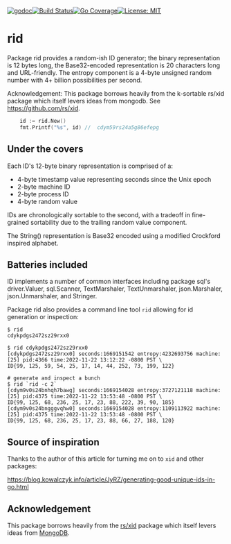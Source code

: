 [![godoc](http://img.shields.io/badge/godev-reference-blue.svg?style=flat)](https://pkg.go.dev/github.com/solutionroute/rid?tab=doc)[![Build Status](https://travis-ci.org/solutionroute/rid.svg?branch=master)](https://travis-ci.org/solutionroute/rid)[![Go Coverage](https://img.shields.io/badge/coverage-98.3%25-brightgreen.svg?style=flat)](http://gocover.io/github.com/solutionroute/rid)[![License: MIT](https://img.shields.io/badge/License-MIT-yellow.svg)](https://opensource.org/licenses/MIT)

# rid

Package rid provides a random-ish ID generator; the binary representation is 12
bytes long, the Base32-encoded representation is 20 characters long and
URL-friendly. The entropy component is a 4-byte unsigned random number with 4+
billion possibilities per second.

Acknowledgement: This package borrows heavily from the k-sortable rs/xid
package which itself levers ideas from mongodb. See https://github.com/rs/xid.


```go
    id := rid.New()
    fmt.Printf("%s", id) //  cdym59rs24a5g86efepg
```

## Under the covers

Each ID's 12-byte binary representation is comprised of a:

- 4-byte timestamp value representing seconds since the Unix epoch
- 2-byte machine ID
- 2-byte process ID
- 4-byte random value

IDs are chronologically sortable to the second, with a tradeoff in fine-grained
sortability due to the trailing random value component.

The String() representation is Base32 encoded using a modified Crockford
inspired alphabet.

## Batteries included

ID implements a number of common interfaces including package sql's
driver.Valuer, sql.Scanner, TextMarshaler, TextUnmarshaler, json.Marshaler,
json.Unmarshaler, and Stringer.

Package rid also provides a command line tool `rid` allowing for id generation or inspection:

    $ rid
    cdykpdgs2472sz29rxx0

    $ rid cdykpdgs2472sz29rxx0
    [cdykpdgs2472sz29rxx0] seconds:1669151542 entropy:4232693756 machine:[25] pid:4366 time:2022-11-22 13:12:22 -0800 PST \
    ID{99, 125, 59, 54, 25, 17, 14, 44, 252, 73, 199, 122}

    # generate and inspect a bunch
    $ rid `rid -c 2`
    [cdym9v0s24bnhqh7bawg] seconds:1669154028 entropy:3727121118 machine:[25] pid:4375 time:2022-11-22 13:53:48 -0800 PST \
    ID{99, 125, 68, 236, 25, 17, 23, 88, 222, 39, 90, 185}
    [cdym9v0s24bngggvqhw0] seconds:1669154028 entropy:1109113922 machine:[25] pid:4375 time:2022-11-22 13:53:48 -0800 PST \
    ID{99, 125, 68, 236, 25, 17, 23, 88, 66, 27, 188, 120}

## Source of inspiration

Thanks to the author of this article for turning me on to `xid` and other packages:

https://blog.kowalczyk.info/article/JyRZ/generating-good-unique-ids-in-go.html

## Acknowledgement

This package borrows heavily from the [rs/xid](https://github.com/rs/xid)
package which itself levers ideas from
[MongoDB](https://docs.mongodb.com/manual/reference/method/ObjectId/).

